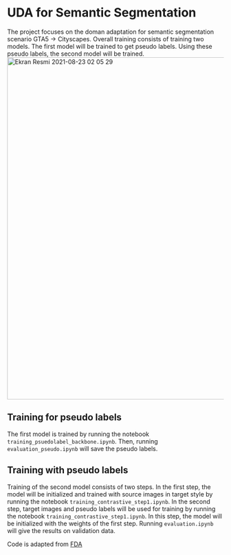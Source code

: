# UDA for Semantic Segmentation
The project focuses on the doman adaptation for semantic segmentation scenario GTA5 -> Cityscapes.
Overall training consists of training two models. The first model will be trained to get pseudo labels. Using these pseudo labels, the second model will be trained.
<img width="796" alt="Ekran Resmi 2021-08-23 02 05 29" src="https://user-images.githubusercontent.com/56236171/130417258-d1b7b0d0-e810-48be-9764-915e616439b0.png">

## Training for pseudo labels
The first model is trained by running the notebook `training_psuedolabel_backbone.ipynb`. Then, running `evaluation_pseudo.ipynb` will save the pseudo labels. 

## Training with pseudo labels
Training of the second model consists of two steps. In the first step, the model will be initialized and trained with source images in target style by running the notebook `training_contrastive_step1.ipynb`. 
In the second step, target images and pseudo labels will be used for training by running the notebook `training_contrastive_step1.ipynb`. In this step, the model will be initialized with the weights of the first step. Running `evaluation.ipynb` will give the results on validation data. 

Code is adapted from [FDA](https://github.com/YanchaoYang/FDA)

